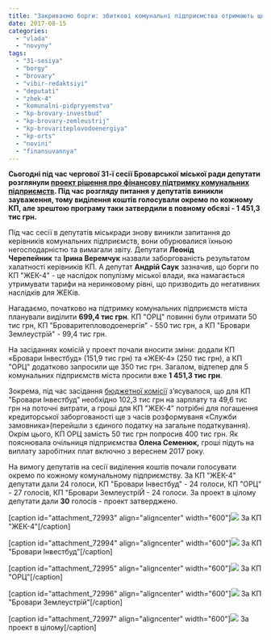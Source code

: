```yaml
---
title: "Закриваємо борги: збиткові комунальні підприємства отримають ще 1.5 мільйона гривень"
date: 2017-08-15
categories: 
  - "vlada"
  - "novyny"
tags: 
  - "31-sesiya"
  - "borgy"
  - "brovary"
  - "vibir-redaktsiyi"
  - "deputati"
  - "zhek-4"
  - "komunalni-pidpryyemstva"
  - "kp-brovary-investbud"
  - "kp-brovary-zemleustrij"
  - "kp-brovariteplovodoenergiya"
  - "kp-orts"
  - "novini"
  - "finansuvannya"
---
```


**Сьогодні під час чергової 31-ї сесії Броварської міської ради депутати розглянули [проект рішення про фінансову підтримку комунальних підприємств](http://brovary-rada.gov.ua/documents/27518.html). Під час розгляду питання у депутатів виникли зауваження, тому виділення коштів голосували окремо по кожному КП, але зрештою програму таки затвердили в повному обсязі - 1 451,3 тис грн.**

Під час сесії в депутатів міськради знову виникли запитання до керівників комунальних підприємств, вони обурювалися їхньою негосподарністю та вимагали звіту. Депутати **Леонід Черепейник** та **Ірина Веремчук** назвали заборгованість результатом халатності керівників КП. А депутат **Андрій Саук** зазначив, що борги по КП "ЖЕК-4" - це наслідок популізму міської влади, яка намагається утримувати тарифи на неринковому рівні, що призводить до негативних наслідків для ЖЕКів.

Нагадаємо, початково на підтримку комунальних підприємств міста планували виділити **699,4 тис грн**. КП "ОРЦ" повинні були отримати 50 тис грн, КП "Броваритепловодоенергія" - 550 тис грн, а КП "Бровари Землеустрій" - 99,4 тис грн.

На засіданнях комісій у проект почали вносити зміни: додали КП «Бровари Інвестбуд» (151,9 тис грн) та «ЖЕК-4» (250 тис грн), а КП "ОРЦ" додатково запросили ще 350 тис грн. Загалом, відтепер для 5 комунальних підприємств міста просили вже **1 451,3 тис грн**.

Зокрема, під час засідання [бюджетної комісії](https://mpz.brovary.org/byudzhetna-komisiya-ne-pidtrymuye-reorganizatsiyu-btsrl-ta-vydilennya-koshtiv-go/) з’ясувалося, що для КП "Бровари Інвестбуд" необхідно 102,3 тис грн на зарплату та 49,6 тис грн на поточні витрати, а гроші для КП "ЖЕК-4" потрібні для погашення кредиторської заборгованості ще з часів розформуваня «Служби замовника»(перейшли з єдиного податку на загальне податкування). Окрім цього, КП ОРЦ замість 50 тис грн попросив 400 тис грн. Як пояснювала очільниця підприємства **Олена Семенюк,** гроші підуть на виплату заробітних плат включно з вереснем 2017 року.

На вимогу депутатів на сесії виділення коштів почали голосувати окремо по кожному комунальному підприємству. За КП "ЖЕК-4" депутати дали 24 голоси, КП "Бровари Інвестбуд" - 24 голоси, КП "ОРЦ" - 27 голосів, КП "Бровари ЗемлеустріЙ - 24 голоси. За проект в цілому депутати дали **30** голосів - проект затверджено.

\[caption id="attachment\_72993" align="aligncenter" width="600"\][![](https://mpz.brovary.org/wp-content/uploads/2017/08/kp-1.jpg)](https://mpz.brovary.org/wp-content/uploads/2017/08/kp-1.jpg) За КП "ЖЕК-4"\[/caption\]

\[caption id="attachment\_72994" align="aligncenter" width="600"\][![](https://mpz.brovary.org/wp-content/uploads/2017/08/kp-2.jpg)](https://mpz.brovary.org/wp-content/uploads/2017/08/kp-2.jpg) За КП "Бровари Інвестбуд"\[/caption\]

\[caption id="attachment\_72995" align="aligncenter" width="600"\][![](https://mpz.brovary.org/wp-content/uploads/2017/08/kp-3.jpg)](https://mpz.brovary.org/wp-content/uploads/2017/08/kp-3.jpg) За КП "ОРЦ"\[/caption\]

\[caption id="attachment\_72996" align="aligncenter" width="600"\][![](https://mpz.brovary.org/wp-content/uploads/2017/08/kp-4.jpg)](https://mpz.brovary.org/wp-content/uploads/2017/08/kp-4.jpg) За КП "Бровари Землеустрій"\[/caption\]

\[caption id="attachment\_72997" align="aligncenter" width="600"\][![](https://mpz.brovary.org/wp-content/uploads/2017/08/kp-5.jpg)](https://mpz.brovary.org/wp-content/uploads/2017/08/kp-5.jpg) За проект в цілому\[/caption\]
